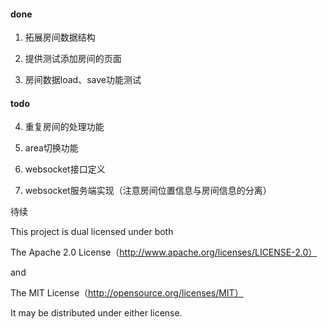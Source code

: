 

#### done

1. 拓展房间数据结构

2. 提供测试添加房间的页面

3. 房间数据load、save功能测试

#### todo

4. 重复房间的处理功能

5. area切换功能

6. websocket接口定义

7. websocket服务端实现（注意房间位置信息与房间信息的分离）

待续


This project is dual licensed under both

The Apache 2.0 License（http://www.apache.org/licenses/LICENSE-2.0）

and

The MIT License（http://opensource.org/licenses/MIT）

It may be distributed under either license.
